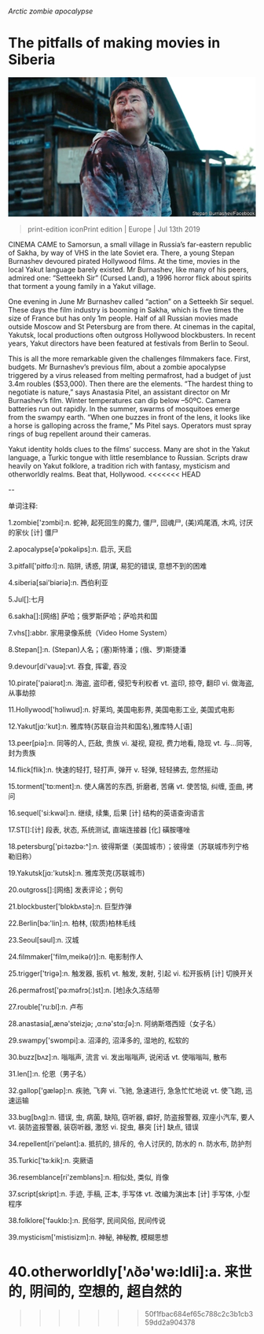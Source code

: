 ###### Arctic zombie apocalypse

# The pitfalls of making movies in Siberia 

![image](images/20190713_EUP001_0.jpg) 

> print-edition iconPrint edition | Europe | Jul 13th 2019 

CINEMA CAME to Samorsun, a small village in Russia’s far-eastern republic of Sakha, by way of VHS in the late Soviet era. There, a young Stepan Burnashev devoured pirated Hollywood films. At the time, movies in the local Yakut language barely existed. Mr Burnashev, like many of his peers, admired one: “Setteekh Sir” (Cursed Land), a 1996 horror flick about spirits that torment a young family in a Yakut village. 

One evening in June Mr Burnashev called “action” on a Setteekh Sir sequel. These days the film industry is booming in Sakha, which is five times the size of France but has only 1m people. Half of all Russian movies made outside Moscow and St Petersburg are from there. At cinemas in the capital, Yakutsk, local productions often outgross Hollywood blockbusters. In recent years, Yakut directors have been featured at festivals from Berlin to Seoul. 

This is all the more remarkable given the challenges filmmakers face. First, budgets. Mr Burnashev’s previous film, about a zombie apocalypse triggered by a virus released from melting permafrost, had a budget of just 3.4m roubles ($53,000). Then there are the elements. “The hardest thing to negotiate is nature,” says Anastasia Pitel, an assistant director on Mr Burnashev’s film. Winter temperatures can dip below –50ºC. Camera batteries run out rapidly. In the summer, swarms of mosquitoes emerge from the swampy earth. “When one buzzes in front of the lens, it looks like a horse is galloping across the frame,” Ms Pitel says. Operators must spray rings of bug repellent around their cameras. 

Yakut identity holds clues to the films’ success. Many are shot in the Yakut language, a Turkic tongue with little resemblance to Russian. Scripts draw heavily on Yakut folklore, a tradition rich with fantasy, mysticism and otherworldly realms. Beat that, Hollywood. 
<<<<<<< HEAD

-- 

 单词注释:

1.zombie['zɔmbi]:n. 蛇神, 起死回生的魔力, 僵尸, 回魂尸, (美)鸡尾酒, 木鸡, 讨厌的家伙 [计] 僵尸 

2.apocalypse[ә'pɒkәlips]:n. 启示, 天启 

3.pitfall['pitfɒ:l]:n. 陷阱, 诱惑, 阴谋, 易犯的错误, 意想不到的困难 

4.siberia[sai'biәriә]:n. 西伯利亚 

5.Jul[]:七月 

6.sakha[]:[网络] 萨哈；俄罗斯萨哈；萨哈共和国 

7.vhs[]:abbr. 家用录像系统（Video Home System） 

8.Stepan[]:n. (Stepan)人名；(塞)斯特潘；(俄、罗)斯捷潘 

9.devour[di'vauә]:vt. 吞食, 挥霍, 吞没 

10.pirate['paiәrәt]:n. 海盗, 盗印者, 侵犯专利权者 vt. 盗印, 掠夺, 翻印 vi. 做海盗, 从事劫掠 

11.Hollywood['hɔliwud]:n. 好莱坞, 美国电影界, 美国电影工业, 美国式电影 

12.Yakut[jɑ:'kut]:n. 雅库特(苏联自治共和国名),雅库特人[语] 

13.peer[piә]:n. 同等的人, 匹敌, 贵族 vi. 凝视, 窥视, 费力地看, 隐现 vt. 与...同等, 封为贵族 

14.flick[flik]:n. 快速的轻打, 轻打声, 弹开 v. 轻弹, 轻轻拂去, 忽然摇动 

15.torment['tɒ:ment]:n. 使人痛苦的东西, 折磨者, 苦痛 vt. 使苦恼, 纠缠, 歪曲, 拷问 

16.sequel['si:kwәl]:n. 继续, 续集, 后果 [计] 结构的英语查询语言 

17.ST[]:[计] 段表, 状态, 系统测试, 直端连接器 [化] 磺胺噻唑 

18.petersburg['pi:tәzbә:^]:n. 彼得斯堡（美国城市）；彼得堡（苏联城市列宁格勒旧称） 

19.Yakutsk[jɑ:'kutsk]:n. 雅库茨克(苏联城市) 

20.outgross[]:[网络] 发表评论；例句 

21.blockbuster['blɒkbʌstә]:n. 巨型炸弹 

22.Berlin[bә:'lin]:n. 柏林, (软质)柏林毛线 

23.Seoul[sәul]:n. 汉城 

24.filmmaker['film,meikә(r)]:n. 电影制作人 

25.trigger['trigә]:n. 触发器, 扳机 vt. 触发, 发射, 引起 vi. 松开扳柄 [计] 切换开关 

26.permafrost['pә:mәfrɔ(:)st]:n. [地]永久冻结带 

27.rouble['ru:bl]:n. 卢布 

28.anastasia[,ænə'steizjə; ,ɑ:nə'stɑ:ʃə]:n. 阿纳斯塔西娅（女子名） 

29.swampy['swɒmpi]:a. 沼泽的, 沼泽多的, 湿地的, 松软的 

30.buzz[bʌz]:n. 嗡嗡声, 流言 vi. 发出嗡嗡声, 说闲话 vt. 使嗡嗡叫, 散布 

31.len[]:n. 伦恩（男子名） 

32.gallop['gælәp]:n. 疾驰, 飞奔 vi. 飞驰, 急速进行, 急急忙忙地说 vt. 使飞跑, 迅速运输 

33.bug[bʌg]:n. 错误, 虫, 病菌, 缺陷, 窃听器, 癖好, 防盗报警器, 双座小汽车, 要人 vt. 装防盗报警器, 装窃听器, 激怒 vi. 捉虫, 暴突 [计] 缺点, 错误 

34.repellent[ri'pelәnt]:a. 抵抗的, 排斥的, 令人讨厌的, 防水的 n. 防水布, 防护剂 

35.Turkic['tә:kik]:n. 突厥语 

36.resemblance[ri'zemblәns]:n. 相似处, 类似, 肖像 

37.script[skript]:n. 手迹, 手稿, 正本, 手写体 vt. 改编为演出本 [计] 手写体, 小型程序 

38.folklore['fәuklɒ:]:n. 民俗学, 民间风俗, 民间传说 

39.mysticism['mistisizm]:n. 神秘, 神秘教, 模糊思想 

40.otherworldly['ʌðә'wә:ldli]:a. 来世的, 阴间的, 空想的, 超自然的 
=======
>>>>>>> 50f1fbac684ef65c788c2c3b1cb359dd2a904378

